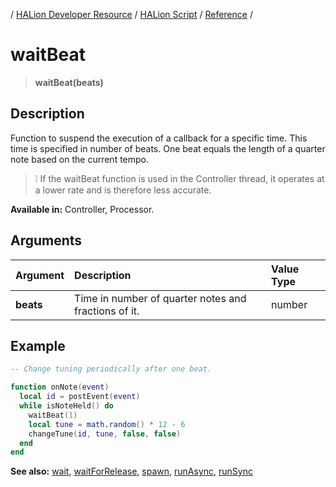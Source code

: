 / [HALion Developer Resource](../../HALion-Developer-Resource.md) / [HALion Script](./HALion-Script.md) / [Reference](./Reference.md) /

# waitBeat

>**waitBeat(beats)**

## Description

Function to suspend the execution of a callback for a specific time. This time is specified in number of beats. One beat equals the length of a quarter note based on the current tempo.

>&#10069; If the waitBeat function is used in the Controller thread, it operates at a lower rate and is therefore less accurate.

**Available in:** Controller, Processor.

## Arguments

|Argument|Description|Value Type|
|:-|:-|:-|
|**beats**|Time in number of quarter notes and fractions of it.|number|

## Example

```lua
-- Change tuning periodically after one beat.

function onNote(event)
  local id = postEvent(event)
  while isNoteHeld() do
    waitBeat(1)
    local tune = math.random() * 12 - 6
    changeTune(id, tune, false, false)
  end
end
```

**See also:** [wait](./wait.md), [waitForRelease](./waitForRelease.md), [spawn](./spawn.md), [runAsync](./runAsync.md), [runSync](./runSync.md)